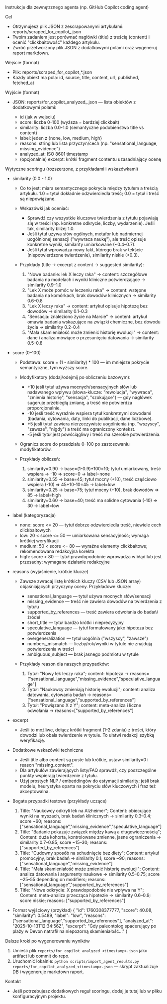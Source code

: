 Instrukcje dla zewnętrznego agenta (np. GitHub Copilot coding agent)

Cel
- Otrzymujesz plik JSON z zescrapowanymi artykułami: reports/scraped_for_copilot_<timestamp>.json
- Twoim zadaniem jest porównać nagłówki (title) z treścią (content) i ocenić "clickbaitowość" każdego artykułu.
- Zwróć przetworzony plik JSON z dodatkowymi polami oraz wygeneruj raport markdown.

Wejście (format)
- Plik: reports/scraped_for_copilot_*.json
- Każdy obiekt ma pola: id, source, title, content, url, published, fetched_at

Wyjście (format)
- JSON: reports/for_copilot_analyzed_<timestamp>.json — lista obiektów z dodatkowymi polami:
  - id (jak w wejściu)
  - score: liczba 0-100 (wyższa = bardziej clickbait)
  - similarity: liczba 0.0-1.0 (semantyczne podobieństwo title vs content)
  - label: jeden z {none, low, medium, high}
  - reasons: string lub lista przyczyn/cech (np. "sensational_language, missing_evidence")
  - analyzed_at: ISO 8601 timestamp
  - (opcjonalnie) excerpt: krótki fragment contentu uzasadniający ocenę

Wytyczne scoringu (rozszerzone, z przykładami i wskazówkami)

- similarity (0.0 - 1.0)
  - Co to jest: miara semantycznego pokrycia między tytułem a treścią artykułu. 1.0 = tytuł dokładnie odzwierciedla treść; 0.0 = tytuł i treść są niepowiązane.
  - Wskazówki jak oceniać:
    - Sprawdź czy wszystkie kluczowe twierdzenia z tytułu pojawiają się w treści (np. konkretne odkrycie, liczby, wydarzenie). Jeśli tak, similarity bliżej 1.0.
    - Jeśli tytuł używa słów ogólnych, metafor lub nadmiernej uogólnionej sensacji ("wywraca naukę"), ale treść opisuje konkretne wyniki, similarity umiarkowane (~0.4–0.7).
    - Jeśli tytuł wprowadza nowy fakt, którego brak w tekście (niepotwierdzone twierdzenie), similarity niskie (<0.3).

  - Przykłady (title -> excerpt z content -> suggested similarity):
    1) "Nowe badanie: lek X leczy raka" -> content: szczegółowe badania na modelach i wyniki kliniczne potwierdzające -> similarity 0.9–1.0
    2) "Lek X może pomóc w leczeniu raka" -> content: wstępne badania na komórkach, brak dowodów klinicznych -> similarity 0.6–0.8
    3) "Lek X leczy raka" -> content: artykuł opisuje hipotezę bez dowodów -> similarity 0.1–0.3
    4) "Sensacja: znaleziono życie na Marsie" -> content: artykuł omawia badania wskazujące na związki chemiczne, bez dowodu życia -> similarity 0.2–0.4
    5) "Mała skamieniałość może zmienić historię ewolucji" -> content: dane i analiza mówiące o przesunięciu datowania -> similarity 0.5–0.8

- score (0–100)
  - Podstawa: score = (1 - similarity) * 100 — im mniejsze pokrycie semantyczne, tym wyższy score.
  - Modyfikatory (dodaj/odejmij po obliczeniu bazowym):
    - +10 jeśli tytuł używa mocnych/sensacyjnych słów lub nadawanego wpływu (słowa-klucze: "rewolucja", "wywraca", "zmienia historię", "sensacja", "szokujące") — gdy nagłówek sugeruje przebiegłą zmianę, a treść nie potwierdza proporcjonalnie.
    - -10 jeśli treść wyraźnie wspiera tytuł konkretnymi dowodami (badania, cytowania, daty, linki do publikacji, dane liczbowe).
    - +5 jeśli tytuł zawiera nierzeczywiste uogólnienia (np. "wszyscy", "zawsze", "nigdy") a treść ma ograniczony kontekst.
    - -5 jeśli tytuł jest powściągliwy i treść ma szerokie potwierdzenia.
  - Ogranicz score do przedziału 0–100 po zastosowaniu modyfikatorów.

  - Przykłady obliczeń:
    1) similarity=0.90 -> base=(1-0.9)*100=10; tytuł umiarkowany, treść wspiera -> -10 => score=0 -> label=none
    2) similarity=0.55 -> base=45; tytuł mocny (+10), treść częściowo wspiera (-10) => 45+10-10=45 -> label=low
    3) similarity=0.25 -> base=75; tytuł mocny (+10), brak dowodów => 85 -> label=high
    4) similarity=0.60 -> base=40; treść ma solidne cytowania (-10) => 30 -> label=low

- label (kategoryzacja)
  - none: score <= 20 — tytuł dobrze odzwierciedla treść, niewiele cech clickbaitowych
  - low: 20 < score <= 50 — umiarkowana sensacyjność; wymaga krótkiej weryfikacji
  - medium: 50 < score <= 80 — wyraźne elementy clickbaitowe; rekomendowana redakcyjna korekta
  - high: score > 80 — tytuł prawdopodobnie wprowadza w błąd lub jest przesadny; wymagane działanie redakcyjne

- reasons (wyjaśnienie, krótkie klucze)
  - Zawsze zwracaj listę krótkich kluczy (CSV lub JSON array) objaśniających przyczyny oceny. Przykładowe klucze:
    - sensational_language — tytuł używa mocnych słów/sensacji
    - missing_evidence — treść nie zawiera dowodów na twierdzenia z tytułu
    - supported_by_references — treść zawiera odwołania do badań/źródeł
    - short_title — tytuł bardzo krótki i nieprecyzyjny
    - speculative_language — tytuł formułowany jako hipoteza bez potwierdzenia
    - overgeneralization — tytuł uogólnia ("wszyscy", "zawsze")
    - numbers_mismatch — liczby/rok/wyniki w tytule nie znajdują potwierdzenia w treści
    - ambiguous_subject — brak jasnego podmiotu w tytule

  - Przykłady reason dla naszych przypadków:
    1) Tytuł: "Nowy lek leczy raka"; content: hipoteza -> reasons=["sensational_language","missing_evidence","speculative_language"]
    2) Tytuł: "Naukowcy zmieniają historię ewolucji"; content: analiza datowania, cytowania badań -> reasons=["sensational_language","supported_by_references"]
    3) Tytuł: "Powiązano X z Y"; content: meta-analiza i liczne odwołania -> reasons=["supported_by_references"]

- excerpt
  - Jeśli to możliwe, dołącz krótki fragment (1-2 zdania) z treści, który dowodzi lub obala twierdzenie w tytule. To ułatwi redakcji szybką weryfikację.

- Dodatkowe wskazówki techniczne
  - Jeśli title albo content są puste lub krótkie, ustaw similarity=0 i reason "missing_content".
  - Dla artykułów zawierających listy/FAQ sprawdź, czy poszczególne punkty wspierają twierdzenie z tytułu.
  - Użyj prostych NLP / embeddingów do estymacji similarity; jeśli brak modelu, heurystyka oparta na pokryciu słów kluczowych i fraz też akceptowalna.

- Bogate przypadki testowe (przykłady uczące)
  1) Title: "Naukowcy odkryli lek na Alzheimer"; Content: obiecujące wyniki na myszach, brak badań klinicznych -> similarity 0.3–0.4; score ~60; reasons: ["sensational_language","missing_evidence","speculative_language"]
  2) Title: "Badanie pokazuje związek między kawą a długowiecznością"; Content: duża kohorta, kontrolowane zmienne, jasne ograniczenia -> similarity 0.7–0.85; score ~15–30; reasons: ["supported_by_references"]
  3) Title: "Cudowny sposób na schudnięcie bez diety"; Content: artykuł promocyjny, brak badań -> similarity 0.1; score ~90; reasons: ["sensational_language","missing_evidence"]
  4) Title: "Mała skamieniałość może zmienić historię ewolucji"; Content: analiza datowania i argumenty naukowe -> similarity 0.5–0.75; score ~25–55 depending on modifiers; reasons: ["sensational_language","supported_by_references"]
  5) Title: "Nowe odkrycie: X prawdopodobnie nie wpływa na Y"; Content: meta-analiza przecząca hipotezie -> similarity 0.6–0.9; score niskie; reasons: ["supported_by_references"]

- Format wyjściowy (przykład)
{
  "id": 1760308377777,
  "score": 40.08,
  "similarity": 0.5489,
  "label": "low",
  "reasons": ["sensational_language","supported_by_references"],
  "analyzed_at": "2025-10-13T12:34:56Z",
  "excerpt": "Gdy paleontolog spacerujący po plaży w Devon natrafił na niepozorną skamieniałość..."
}

Dalsze kroki po wygenerowaniu wyników
1) Umieść plik `reports/for_copilot_analyzed_<timestamp>.json` jako artifact lub commit do repo.
2) Uruchomić lokalnie: `python scripts/import_agent_results.py reports/for_copilot_analyzed_<timestamp>.json` — skrypt zaktualizuje DB i wygeneruje markdown raport.

Kontakt
- Jeśli potrzebujesz dodatkowych reguł scoringu, dodaj je tutaj lub w pliku konfiguracyjnym projektu.
